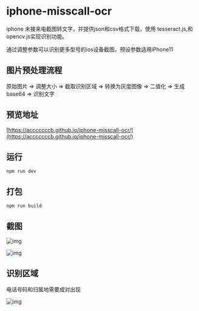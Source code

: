 # iphone-misscall-ocr

iphone 未接来电截图转文字，并提供json和csv格式下载，使用 tesseract.js,和opencv.js实现识别功能。

通过调整参数可以识别更多型号的ios设备截图，预设参数适用iPhone11

## 图片预处理流程

原始图片 => 调整大小 => 截取识别区域 => 转换为灰度图像 => 二值化 => 生成base64 => 识别文字

## 预览地址

[https://acccccccb.github.io/iphone-misscall-ocr/](https://acccccccb.github.io/iphone-misscall-ocr/)

## 运行

```npm run dev```

## 打包

```npm run build```

## 截图

![img](readme/thumb.jpg)

![img](readme/thumb-2.jpg)

## 识别区域

电话号码和归属地需要成对出现

![img](readme/readme-1.jpg)